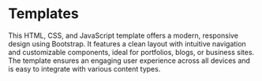 # Templates
This HTML, CSS, and JavaScript template offers a modern, responsive design using Bootstrap. It features a clean layout with intuitive navigation and customizable components, ideal for portfolios, blogs, or business sites. The template ensures an engaging user experience across all devices and is easy to integrate with various content types.
